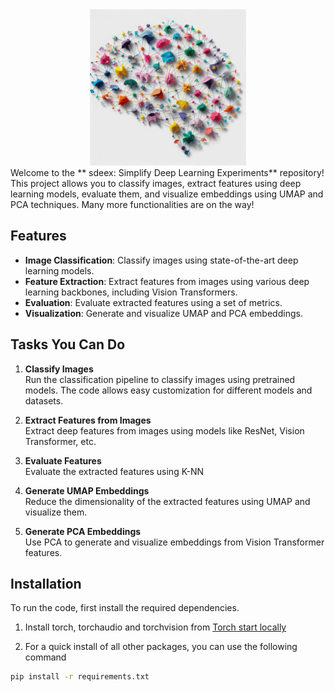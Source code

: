 <div align="center">
  <img src="./banner.jpg" alt="Banner" width="250">
</div>
Welcome to the ** sdeex: Simplify Deep Learning Experiments** repository! This project allows you to classify images, extract features using deep learning models, evaluate them, and visualize embeddings using UMAP and PCA techniques. Many more functionalities are on the way!

## Features
- **Image Classification**: Classify images using state-of-the-art deep learning models.
- **Feature Extraction**: Extract features from images using various deep learning backbones, including Vision Transformers.
- **Evaluation**: Evaluate extracted features using a set of metrics.
- **Visualization**: Generate and visualize UMAP and PCA embeddings.

## Tasks You Can Do
1. **Classify Images**  
   Run the classification pipeline to classify images using pretrained models. The code allows easy customization for different models and datasets.

2. **Extract Features from Images**  
   Extract deep features from images using models like ResNet, Vision Transformer, etc.

3. **Evaluate Features**  
   Evaluate the extracted features using K-NN

4. **Generate UMAP Embeddings**  
   Reduce the dimensionality of the extracted features using UMAP and visualize them.

5. **Generate PCA Embeddings**  
   Use PCA to generate and visualize embeddings from Vision Transformer features.


## Installation
To run the code, first install the required dependencies. 
1. Install torch, torchaudio and torchvision from [Torch start locally](https://pytorch.org/get-started/locally/)

2. For a quick install of all other packages, you can use the following command

```bash
pip install -r requirements.txt
```


